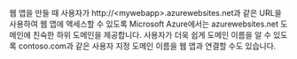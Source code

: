 ﻿웹 앱을 만들 때 사용자가 http://&lt;mywebapp&gt;.azurewebsites.net과 같은 URL을 사용하여 웹 앱에 액세스할 수 있도록 Microsoft Azure에서는 azurewebsites.net 도메인에 친숙한 하위 도메인을 제공합니다. 사용자가 더욱 쉽게 도메인 이름을 알 수 있도록 contoso.com과 같은 사용자 지정 도메인 이름을 웹 앱과 연결할 수도 있습니다.

<!--HONumber=49-->